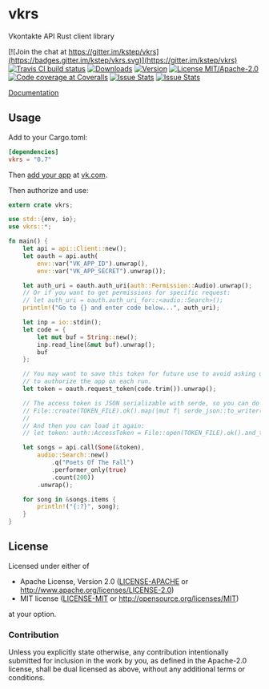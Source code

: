 # vkrs

Vkontakte API Rust client library

[![Join the chat at https://gitter.im/kstep/vkrs](https://badges.gitter.im/kstep/vkrs.svg)](https://gitter.im/kstep/vkrs)
[![Travis CI build status](https://travis-ci.org/kstep/vkrs.svg?branch=master)](https://travis-ci.org/kstep/vkrs)
[![Downloads](https://img.shields.io/crates/d/vkrs.png)](https://crates.io/crates/vkrs)
[![Version](https://img.shields.io/crates/v/vkrs.png)](https://crates.io/crates/vkrs)
[![License MIT/Apache-2.0](https://img.shields.io/crates/l/vkrs.png)](https://crates.io/crates/vkrs)
[![Code coverage at Coveralls](https://img.shields.io/coveralls/kstep/vkrs.png)](https://coveralls.io/github/kstep/vkrs)
[![Issue Stats](http://issuestats.com/github/kstep/vkrs/badge/pr)](http://issuestats.com/github/kstep/vkrs)
[![Issue Stats](http://issuestats.com/github/kstep/vkrs/badge/issue)](http://issuestats.com/github/kstep/vkrs)

[Documentation](http://kstep.me/vkrs/vkrs/index.html)

## Usage

Add to your Cargo.toml:

```toml
[dependencies]
vkrs = "0.7"
```

Then [add your app](https://vk.com/apps?act=manage) at [vk.com](https://vk.com/).

Then authorize and use:

```rust
extern crate vkrs;

use std::{env, io};
use vkrs::*;

fn main() {
    let api = api::Client::new();
    let oauth = api.auth(
        env::var("VK_APP_ID").unwrap(),
        env::var("VK_APP_SECRET").unwrap());

    let auth_uri = oauth.auth_uri(auth::Permission::Audio).unwrap();
    // Or if you want to get permissions for specific request:
    // let auth_uri = oauth.auth_uri_for::<audio::Search>();
    println!("Go to {} and enter code below...", auth_uri);

    let inp = io::stdin();
    let code = {
        let mut buf = String::new();
        inp.read_line(&mut buf).unwrap();
        buf
    };

    // You may want to save this token for future use to avoid asking user
    // to authorize the app on each run.
    let token = oauth.request_token(code.trim()).unwrap();

    // The access token is JSON serializable with serde, so you can do it this way:
    // File::create(TOKEN_FILE).ok().map(|mut f| serde_json::to_writer(&mut f, &token).ok()).unwrap();
    //
    // And then you can load it again:
    // let token: auth::AccessToken = File::open(TOKEN_FILE).ok().and_then(|mut f| serde_json::from_reader(&mut f).ok()).unwrap();

    let songs = api.call(Some(&token),
        audio::Search::new()
            .q("Poets Of The Fall")
            .performer_only(true)
            .count(200))
        .unwrap();

    for song in &songs.items {
        println!("{:?}", song);
    }
}
```

## License

Licensed under either of

 * Apache License, Version 2.0 ([LICENSE-APACHE](LICENSE-APACHE) or http://www.apache.org/licenses/LICENSE-2.0)
 * MIT license ([LICENSE-MIT](LICENSE-MIT) or http://opensource.org/licenses/MIT)

at your option.

### Contribution

Unless you explicitly state otherwise, any contribution intentionally submitted
for inclusion in the work by you, as defined in the Apache-2.0 license, shall be dual licensed as above, without any
additional terms or conditions.
